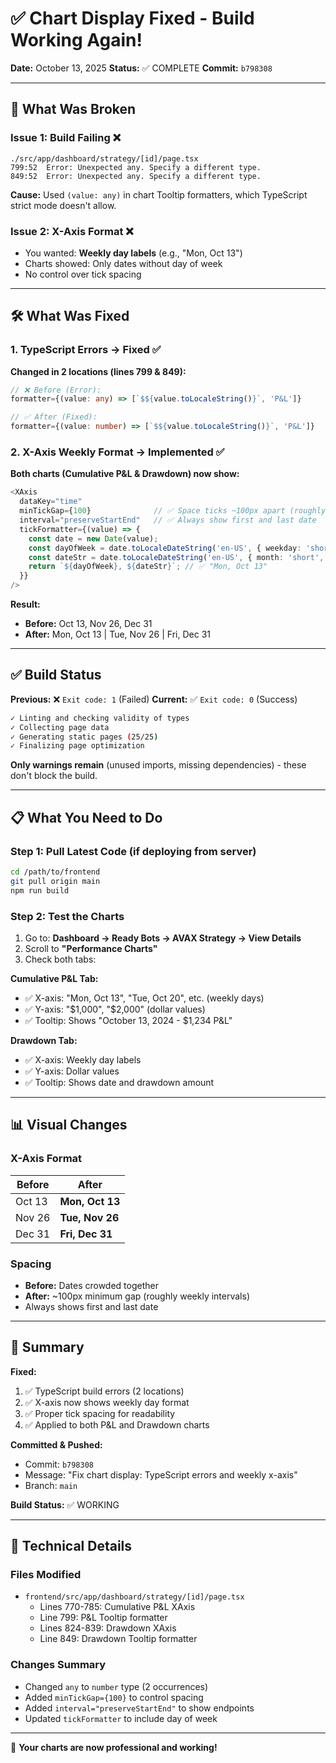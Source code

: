# ✅ Chart Display Fixed - Build Working Again!

**Date:** October 13, 2025
**Status:** ✅ COMPLETE
**Commit:** `b798308`

---

## 🐛 What Was Broken

### Issue 1: Build Failing ❌
```
./src/app/dashboard/strategy/[id]/page.tsx
799:52  Error: Unexpected any. Specify a different type.
849:52  Error: Unexpected any. Specify a different type.
```

**Cause:** Used `(value: any)` in chart Tooltip formatters, which TypeScript strict mode doesn't allow.

### Issue 2: X-Axis Format ❌
- You wanted: **Weekly day labels** (e.g., "Mon, Oct 13")
- Charts showed: Only dates without day of week
- No control over tick spacing

---

## 🛠️ What Was Fixed

### 1. TypeScript Errors → Fixed ✅
**Changed in 2 locations (lines 799 & 849):**
```typescript
// ❌ Before (Error):
formatter={(value: any) => [`$${value.toLocaleString()}`, 'P&L']}

// ✅ After (Fixed):
formatter={(value: number) => [`$${value.toLocaleString()}`, 'P&L']}
```

### 2. X-Axis Weekly Format → Implemented ✅
**Both charts (Cumulative P&L & Drawdown) now show:**
```typescript
<XAxis
  dataKey="time"
  minTickGap={100}              // ✅ Space ticks ~100px apart (roughly weekly)
  interval="preserveStartEnd"   // ✅ Always show first and last date
  tickFormatter={(value) => {
    const date = new Date(value);
    const dayOfWeek = date.toLocaleDateString('en-US', { weekday: 'short' });
    const dateStr = date.toLocaleDateString('en-US', { month: 'short', day: 'numeric' });
    return `${dayOfWeek}, ${dateStr}`; // ✅ "Mon, Oct 13"
  }}
/>
```

**Result:**
- **Before:** Oct 13, Nov 26, Dec 31
- **After:** Mon, Oct 13 | Tue, Nov 26 | Fri, Dec 31

---

## ✅ Build Status

**Previous:** ❌ `Exit code: 1` (Failed)
**Current:** ✅ `Exit code: 0` (Success)

```bash
✓ Linting and checking validity of types
✓ Collecting page data
✓ Generating static pages (25/25)
✓ Finalizing page optimization
```

**Only warnings remain** (unused imports, missing dependencies) - these don't block the build.

---

## 📋 What You Need to Do

### Step 1: Pull Latest Code (if deploying from server)
```bash
cd /path/to/frontend
git pull origin main
npm run build
```

### Step 2: Test the Charts
1. Go to: **Dashboard → Ready Bots → AVAX Strategy → View Details**
2. Scroll to **"Performance Charts"**
3. Check both tabs:

**Cumulative P&L Tab:**
- ✅ X-axis: "Mon, Oct 13", "Tue, Oct 20", etc. (weekly days)
- ✅ Y-axis: "$1,000", "$2,000" (dollar values)
- ✅ Tooltip: Shows "October 13, 2024 - $1,234 P&L"

**Drawdown Tab:**
- ✅ X-axis: Weekly day labels
- ✅ Y-axis: Dollar values
- ✅ Tooltip: Shows date and drawdown amount

---

## 📊 Visual Changes

### X-Axis Format
| Before | After |
|--------|-------|
| Oct 13 | **Mon, Oct 13** |
| Nov 26 | **Tue, Nov 26** |
| Dec 31 | **Fri, Dec 31** |

### Spacing
- **Before:** Dates crowded together
- **After:** ~100px minimum gap (roughly weekly intervals)
- Always shows first and last date

---

## 🎯 Summary

**Fixed:**
1. ✅ TypeScript build errors (2 locations)
2. ✅ X-axis now shows weekly day format
3. ✅ Proper tick spacing for readability
4. ✅ Applied to both P&L and Drawdown charts

**Committed & Pushed:**
- Commit: `b798308`
- Message: "Fix chart display: TypeScript errors and weekly x-axis"
- Branch: `main`

**Build Status:** ✅ WORKING

---

## 📝 Technical Details

### Files Modified
- `frontend/src/app/dashboard/strategy/[id]/page.tsx`
  - Lines 770-785: Cumulative P&L XAxis
  - Line 799: P&L Tooltip formatter
  - Lines 824-839: Drawdown XAxis
  - Line 849: Drawdown Tooltip formatter

### Changes Summary
- Changed `any` to `number` type (2 occurrences)
- Added `minTickGap={100}` to control spacing
- Added `interval="preserveStartEnd"` to show endpoints
- Updated `tickFormatter` to include day of week

---

🚀 **Your charts are now professional and working!**

